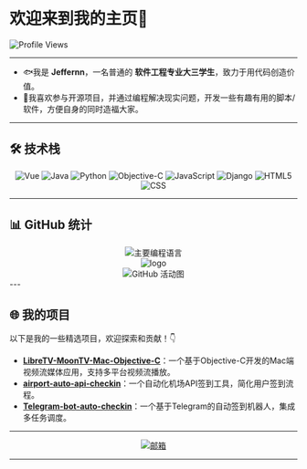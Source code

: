 <div align="lift">
  <h1>欢迎来到我的主页🎉</h1>
   <img src="https://komarev.com/ghpvc/?username=Jeffernn&style=flat-square&color=blue" alt="Profile Views" />
</div>

---

- 🐟️我是 **Jeffernn**，一名普通的 **软件工程专业大三学生**，致力于用代码创造价值。
- 💖我喜欢参与开源项目，并通过编程解决现实问题，开发一些有趣有用的脚本/软件，方便自身的同时造福大家。
---

## 🛠️ 技术栈

<div align="center">
  <img src="https://img.shields.io/badge/Vue-4FC08D?style=flat-square&logo=Vue.js&logoColor=white&label=Vue.js" alt="Vue" />
  <img src="https://img.shields.io/badge/Java-007396?style=flat-square&logo=Java&logoColor=white&label=Java" alt="Java" />
  <img src="https://img.shields.io/badge/Python-3776AB?style=flat-square&logo=Python&logoColor=white&label=Python" alt="Python" />
  <img src="https://img.shields.io/badge/Objective--C-3C99D4?style=flat-square&logo=Apple&logoColor=white&label=Objective-C" alt="Objective-C" />
  <img src="https://img.shields.io/badge/JavaScript-F7DF1E?style=flat-square&logo=JavaScript&logoColor=black&label=JavaScript" alt="JavaScript" />
  <img src="https://img.shields.io/badge/Django-092E20?style=flat-square&logo=Django&logoColor=white&label=Django" alt="Django" />
  <img src="https://img.shields.io/badge/HTML5-E34F26?style=flat-square&logo=HTML5&logoColor=white&label=HTML5" alt="HTML5" />
  <img src="https://img.shields.io/badge/CSS3-1572B6?style=flat-square&logo=CSS3&logoColor=white&label=CSS3" alt="CSS" />
</div>

---

## 📊 GitHub 统计

<div align="center">
  <img src="https://github-readme-stats.vercel.app/api/top-langs/?username=jeffernn&layout=compact&theme=Default&show_icons=true&locale=cn&hide=prs&rank_icon=github&custom_width=500" alt="主要编程语言" />
</div>
  <div align="center">
  <img src="https://github-readme-stats.vercel.app/api?username=Jeffernn&show_icons=true&theme=Default&locale=cn&hide=prs&rank_icon=github" alt="logo" />
</div>
<div align="center">
  <img src="https://github-readme-activity-graph.vercel.app/graph?username=Jeffernn&theme=Default&hide_border=false&area=true&custom_title=GitHub%20活动图&show_icons=true&width=500" alt="GitHub 活动图" />
</div>
---

## 🌐 我的项目

以下是我的一些精选项目，欢迎探索和贡献！👇

- **[LibreTV-MoonTV-Mac-Objective-C](https://github.com/jeffernn/LibreTV-MoonTV-Mac-Objective-C)**：一个基于Objective-C开发的Mac端视频流媒体应用，支持多平台视频流播放。
- **[airport-auto-api-checkin](https://github.com/jeffernn/airport-auto-api-checkin)**：一个自动化机场API签到工具，简化用户签到流程。
- **[Telegram-bot-auto-checkin](https://github.com/jeffernn/Telegram-bot-auto-checkin)**：一个基于Telegram的自动签到机器人，集成多任务调度。

---
<div align="center">
  <a href="mailto:Jeffern1030@gmail.com"><img src="https://img.shields.io/badge/邮箱-Jeffern1030@gmail.com-D14836?style=flat-square&logo=Gmail&logoColor=white" alt="邮箱" />
  </a>
</div>

---
